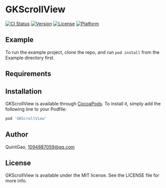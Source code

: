 # GKScrollView

[![CI Status](https://img.shields.io/travis/QuintGao/GKScrollView.svg?style=flat)](https://travis-ci.org/QuintGao/GKScrollView)
[![Version](https://img.shields.io/cocoapods/v/GKScrollView.svg?style=flat)](https://cocoapods.org/pods/GKScrollView)
[![License](https://img.shields.io/cocoapods/l/GKScrollView.svg?style=flat)](https://cocoapods.org/pods/GKScrollView)
[![Platform](https://img.shields.io/cocoapods/p/GKScrollView.svg?style=flat)](https://cocoapods.org/pods/GKScrollView)

## Example

To run the example project, clone the repo, and run `pod install` from the Example directory first.

## Requirements

## Installation

GKScrollView is available through [CocoaPods](https://cocoapods.org). To install
it, simply add the following line to your Podfile:

```ruby
pod 'GKScrollView'
```

## Author

QuintGao, 1094887059@qq.com

## License

GKScrollView is available under the MIT license. See the LICENSE file for more info.
